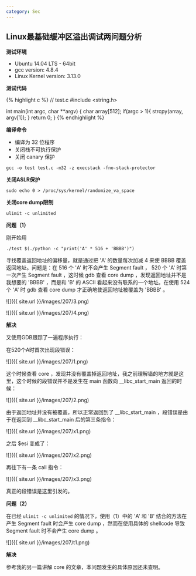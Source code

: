 ```yaml
---
category: Sec
---
```


## Linux最基础缓冲区溢出调试两问题分析

**测试环境**

- Ubuntu 14.04 LTS - 64bit  
- gcc version: 4.8.4  
- Linux Kernel version: 3.13.0

**测试代码**

{% highlight c %}
// test.c
#include <string.h>

int main(int  argc, char **argv)
{
    char array[512];
    if(argc > 1){
        strcpy(array, argv[1]);
    }
    return 0;
}
{% endhighlight %}

**编译命令**

- 编译为 32 位程序
- 关闭栈不可执行保护
- 关闭 canary 保护

```
gcc -o test test.c -m32 -z execstack -fno-stack-protector
```

**关闭ASLR保护**

```
sudo echo 0 > /proc/sys/kernel/randomize_va_space
```

**关闭core dump限制**

```
ulimit -c unlimited
```

**问题（1）**

刚开始用

```
./test $(./python -c "print('A' * 516 + 'BBBB')")
```

寻找覆盖返回地址的偏移量，就是通过把 'A' 的数量每次加减 4 来使 BBBB 覆盖返回地址。问题是：在 516 个 'A' 时不会产生 Segment fault ， 520 个 'A' 时第一次产生 Segment fault ，这时候 gdb 查看 core dump ，发现返回地址并不是我想要的 'BBBB' ，而是和 'B' 的 ASCII 看起来没有联系的一个地址。在使用 524 个 'A' 时 gdb 查看 core dump 才正确地使返回地址被覆盖为 'BBBB' 。

![]({{ site.url }}/images/207/3.png)

![]({{ site.url }}/images/207/4.png)

**解决**

又使用GDB跟踪了一遍程序执行：

在520个A时首次出现段错误：

![]({{ site.url }}/images/207/1.png)

这个时候查看 core ，发现并没有覆盖掉返回地址，我之前理解错的地方就是这里，这个时候的段错误并不是发生在 main 函数向 \__libc_start_main 返回的时候：

![]({{ site.url }}/images/207/2.png)

由于返回地址并没有被覆盖，所以正常返回到了 \__libc_start_main ，段错误是由于在返回到 \__libc_start_main 后的第三条指令：

![]({{ site.url }}/images/207/x1.png)

之后 $esi 变成了：

![]({{ site.url }}/images/207/x2.png)

再往下有一条 call 指令：

![]({{ site.url }}/images/207/x3.png)

真正的段错误是这里引发的。

**问题（2）**

在已经 `ulimit -c unlimited` 的情况下，使用（1）中的 'A' 和 'B' 结合的方法在产生 Segment fault 时会产生 core dump ，然而在使用具体的 shellcode 导致 Segment fault 时不会产生 core dump 。

![]({{ site.url }}/images/207/t1.png)

**解决**

参考我的另一篇讲解 core 的文章，本问题发生的具体原因还未查明。